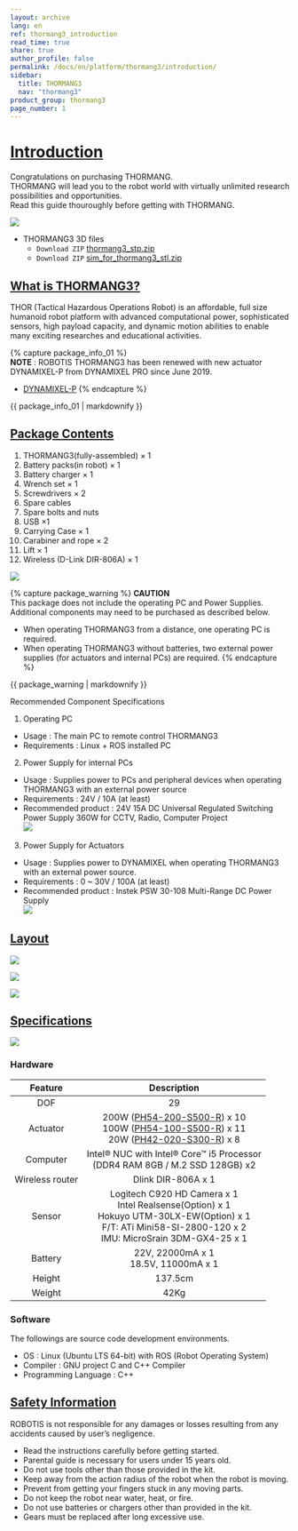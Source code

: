 ```yaml
---
layout: archive
lang: en
ref: thormang3_introduction
read_time: true
share: true
author_profile: false
permalink: /docs/en/platform/thormang3/introduction/
sidebar:
  title: THORMANG3
  nav: "thormang3"
product_group: thormang3
page_number: 1
---
```


# [Introduction](#introduction)

Congratulations on purchasing THORMANG.  
THORMANG will lead you to the robot world with virtually unlimited research possibilities and opportunities.  
Read this guide thouroughly before getting with THORMANG.

![](/assets/images/platform/thormang3/thormang3.png)

- THORMANG3 3D files
  - `Download ZIP` [thormang3_stp.zip]
  - `Download ZIP` [sim_for_thormang3_stl.zip]

## [What is THORMANG3?](#what-is-thormang3)

THOR (Tactical Hazardous Operations Robot) is an affordable, full size humanoid robot platform with advanced
computational power, sophisticated sensors, high payload capacity, and dynamic motion abilities to enable many exciting researches and educational activities.   

{% capture package_info_01 %}    
**NOTE** : ROBOTIS THORMANG3 has been renewed with new actuator DYNAMIXEL-P from DYNAMIXEL PRO since June 2019.   
- [DYNAMIXEL-P](/docs/en/dxl/pro_plus/)
{% endcapture %}
<div class="notice">{{ package_info_01 | markdownify }}</div>

## [Package Contents](#package-contents)

1. THORMANG3(fully-assembled) × 1
2. Battery packs(in robot) × 1
3. Battery charger × 1
4. Wrench set × 1
5. Screwdrivers × 2
6. Spare cables
7. Spare bolts and nuts
8. USB ×1
9. Carrying Case × 1
10. Carabiner and rope × 2
11. Lift × 1
12. Wireless (D-Link DIR-806A) × 1

![](/assets/images/platform/thormang3/thormang3_001.jpg)

{% capture package_warning %}
**CAUTION**  
This package does not include the operating PC and Power Supplies.
Additional components may need to be purchased as described below.  
 - When operating THORMANG3 from a distance, one operating PC is required.
 - When operating THORMANG3 without batteries, two external power supplies (for actuators and internal PCs) are required.
{% endcapture %}
<div class="notice--warning">{{ package_warning | markdownify }}</div>

Recommended Component Specifications
1. Operating PC
 - Usage : The main PC to remote control THORMANG3
 - Requirements : Linux + ROS installed PC

2. Power Supply for internal PCs
 - Usage : Supplies power to PCs and peripheral devices when operating THORMANG3 with an external power source
 - Requirements : 24V / 10A (at least)
 - Recommended product : 24V 15A DC Universal Regulated Switching Power Supply 360W for CCTV, Radio, Computer Project  
   ![](/assets/images/platform/thormang3/pc_power_supply.jpg)

3. Power Supply for Actuators
 - Usage : Supplies power to DYNAMIXEL when operating THORMANG3 with an external power source.
 - Requirements : 0 ~ 30V / 100A (at least)
 - Recommended product : Instek PSW 30-108 Multi-Range DC Power Supply  
   ![](/assets/images/platform/thormang3/actuator_power_supply.jpg)
   

## [Layout](#layout)

![](/assets/images/platform/thormang3/thormang3_002.jpg)

![](/assets/images/platform/thormang3/thormang3_003.jpg)

![](/assets/images/platform/thormang3/thormang3_004.jpg)

## [Specifications](#specifications)

![](/assets/images/platform/thormang3/thormang3_005.jpg)

### Hardware

|     Feature     |                                                                                Description                                                                                |
|:---------------:|:-------------------------------------------------------------------------------------------------------------------------------------------------------------------------:|
|       DOF       |                                                                                    29                                                                                     |
|    Actuator     |                                   200W ([PH54-200-S500-R]) x 10 <br /> 100W ([PH54-100-S500-R]) x 11 <br /> 20W ([PH42-020-S300-R]) x 8                                   |
|    Computer     |                                             Intel® NUC with Intel® Core™ i5 Processor<br />(DDR4 RAM 8GB / M.2 SSD 128GB) x2                                              |
| Wireless router |                                                                            Dlink DIR-806A x 1                                                                             |
|     Sensor      | Logitech C920 HD Camera x 1<br />Intel Realsense(Option) x 1<br />Hokuyo UTM-30LX-EW(Option) x 1<br />F/T: ATi Mini58-SI-2800-120 x 2<br />IMU: MicroSrain 3DM-GX4-25 x 1 |
|     Battery     |                                                                 22V, 22000mA x 1<br />18.5V, 11000mA x 1                                                                  |
|     Height      |                                                                                  137.5cm                                                                                  |
|     Weight      |                                                                                   42Kg                                                                                    |

### Software

The followings are source code development environments.
- OS : Linux (Ubuntu LTS 64-bit) with ROS (Robot Operating System)
- Compiler : GNU project C and C++ Compiler
- Programming Language : C++

## [Safety Information](#safety-information)

ROBOTIS is not responsible for any damages or losses resulting from any accidents caused by user’s negligence.
- Read the instructions carefully before getting started.
- Parental guide is necessary for users under 15 years old.
- Do not use tools other than those provided in the kit.
- Keep away from the action radius of the robot when the robot is moving.
- Prevent from getting your fingers stuck in any moving parts.
- Do not keep the robot near water, heat, or fire.
- Do not use batteries or chargers other than provided in the kit.
- Gears must be replaced after long excessive use.

[thormang3_stp.zip]: http://support.robotis.com/en/baggage_files/thormang3/thormang3_stp.zip
[sim_for_thormang3_stl.zip]: http://support.robotis.com/en/baggage_files/thormang3/sim_for_thormang3_stl.zip
[DYNAMIXEL-P]: /docs/en/dxl/pro_plus/
[PH54-200-S500-R]: /docs/en/dxl/pro_plus/ph54-200-s500-r/
[PH54-100-S500-R]: /docs/en/dxl/pro_plus/ph54-100-s500-r/
[PH42-020-S300-R]: /docs/en/dxl/pro_plus/ph42-020-s300-r/
